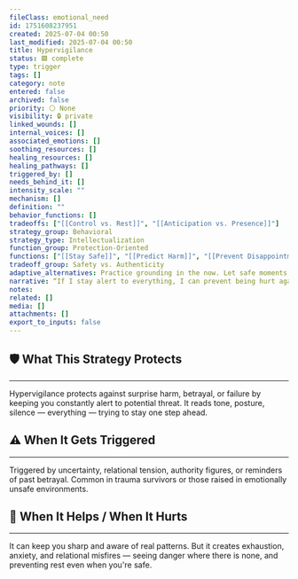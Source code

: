 ```yaml
---
fileClass: emotional_need
id: 1751608237951
created: 2025-07-04 00:50
last_modified: 2025-07-04 00:50
title: Hypervigilance
status: 🟩 complete
type: trigger
tags: []
category: note
entered: false
archived: false
priority: ⚪ None
visibility: 🔒 private
linked_wounds: []
internal_voices: []
associated_emotions: []
soothing_resources: []
healing_resources: []
healing_pathways: []
triggered_by: []
needs_behind_it: []
intensity_scale: ""
mechanism: []
definition: ""
behavior_functions: []
tradeoffs: ["[[Control vs. Rest]]", "[[Anticipation vs. Presence]]"]
strategy_group: Behavioral
strategy_type: Intellectualization
function_group: Protection-Oriented
functions: ["[[Stay Safe]]", "[[Predict Harm]]", "[[Prevent Disappointment]]"]
tradeoff_group: Safety vs. Authenticity
adaptive_alternatives: Practice grounding in the now. Let safe moments land. Build tolerance for not knowing.
narrative: “If I stay alert to everything, I can prevent being hurt again.”
notes: 
related: []
media: []
attachments: []
export_to_inputs: false
---
```


## 🛡️ What This Strategy Protects
---
Hypervigilance protects against surprise harm, betrayal, or failure by keeping you constantly alert to potential threat. It reads tone, posture, silence — everything — trying to stay one step ahead.

## ⚠️ When It Gets Triggered
---
Triggered by uncertainty, relational tension, authority figures, or reminders of past betrayal. Common in trauma survivors or those raised in emotionally unsafe environments.

## 🔄 When It Helps / When It Hurts
---
It can keep you sharp and aware of real patterns. But it creates exhaustion, anxiety, and relational misfires — seeing danger where there is none, and preventing rest even when you're safe.
